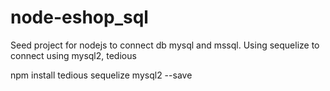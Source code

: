 # node-eshop_sql
Seed project for nodejs to connect  db mysql and mssql.
Using sequelize to connect using mysql2,  tedious 

npm install tedious sequelize mysql2 --save



